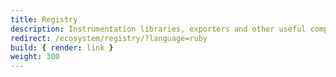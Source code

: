 ```yaml
---
title: Registry
description: Instrumentation libraries, exporters and other useful components for OpenTelemetry Ruby
redirect: /ecosystem/registry/?language=ruby
build: { render: link }
weight: 300
---
```

